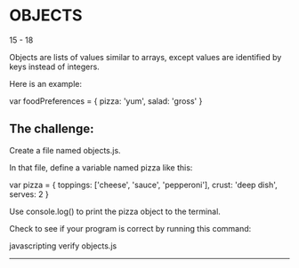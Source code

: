 # OBJECTS
15 - 18

Objects are lists of values similar to arrays, except values are identified by keys instead of integers.

Here is an example:

var foodPreferences = {
  pizza: 'yum',
  salad: 'gross'
}

## The challenge:

Create a file named objects.js.

In that file, define a variable named pizza like this:

var pizza = {
  toppings: ['cheese', 'sauce', 'pepperoni'],
  crust: 'deep dish',
  serves: 2
}

Use console.log() to print the pizza object to the terminal.

Check to see if your program is correct by running this command:

javascripting verify objects.js

-------------------